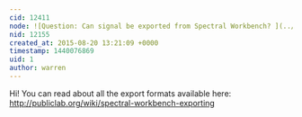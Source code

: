 ```yaml
---
cid: 12411
node: ![Question: Can signal be exported from Spectral Workbench? ](../notes/clmchenr/08-19-2015/question-can-signal-be-exported-from-spectral-workbench)
nid: 12155
created_at: 2015-08-20 13:21:09 +0000
timestamp: 1440076869
uid: 1
author: warren
---
```


Hi! You can read about all the export formats available here: http://publiclab.org/wiki/spectral-workbench-exporting
